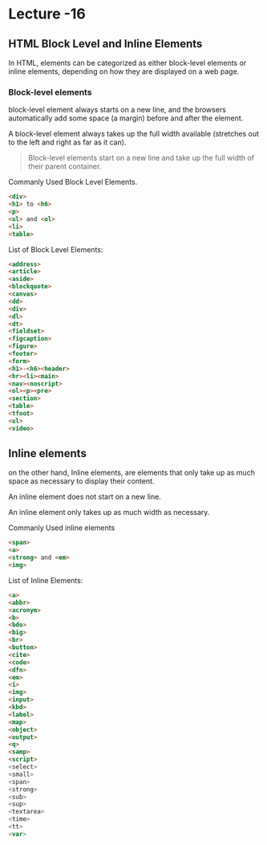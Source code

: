 # Lecture -16

## HTML Block Level and Inline Elements

In HTML, elements can be categorized as either block-level elements or inline elements, depending on how they are displayed on a web page.

### Block-level elements

block-level element always starts on a new line, and the browsers automatically add some space (a margin) before and after the element.

A block-level element always takes up the full width available (stretches out to the left and right as far as it can).

>Block-level elements start on a new line and take up the full width of their parent container.

Commanly Used Block Level Elements.

```html
<div>
<h1> to <h6>
<p>
<ul> and <ol>
<li>
<table>
```
List of Block Level Elements:
```html
<address>
<article>
<aside>
<blockquote>
<canvas>
<dd>
<div>
<dl>
<dt>
<fieldset>
<figcaption>
<figure>
<footer>
<form>
<h1>-<h6><header>
<hr><li><main>
<nav><noscript>
<ol><p><pre>
<section>
<table>
<tfoot>
<ul>
<video>
```

## Inline elements
on the other hand, Inline elements, are elements that only take up as much space as necessary to display their content. 

An inline element does not start on a new line.

An inline element only takes up as much width as necessary.

Commanly Used inline elements
```html
<span>
<a>
<strong> and <em>
<img>
```

List of Inline Elements:
```html
<a>
<abbr>
<acronym>
<b>
<bdo>
<big>
<br>
<button>
<cite>
<code>
<dfn>
<em>
<i>
<img>
<input>
<kbd>
<label>
<map>
<object>
<output>
<q>
<samp>
<script>
<select>
<small>
<span>
<strong>
<sub>
<sup>
<textarea>
<time>
<tt>
<var>
```

